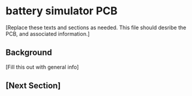 # battery simulator PCB

[Replace these texts and sections as needed.  This file should desribe the PCB, and associated information.]

## Background

[Fill this out with general info]

## [Next Section]